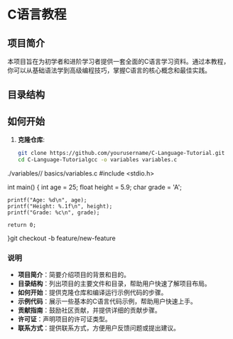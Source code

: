 # C语言教程

## 项目简介
本项目旨在为初学者和进阶学习者提供一套全面的C语言学习资料。通过本教程，你可以从基础语法学到高级编程技巧，掌握C语言的核心概念和最佳实践。

## 目录结构
## 如何开始
1. **克隆仓库**:
   ```bash
   git clone https://github.com/yourusername/C-Language-Tutorial.git
   cd C-Language-Tutorialgcc -o variables variables.c
./variables// basics/variables.c
#include <stdio.h>

int main() {
    int age = 25;
    float height = 5.9;
    char grade = 'A';

    printf("Age: %d\n", age);
    printf("Height: %.1f\n", height);
    printf("Grade: %c\n", grade);

    return 0;
}git checkout -b feature/new-feature
### 说明
- **项目简介**：简要介绍项目的背景和目的。
- **目录结构**：列出项目的主要文件和目录，帮助用户快速了解项目布局。
- **如何开始**：提供克隆仓库和编译运行示例代码的步骤。
- **示例代码**：展示一些基本的C语言代码示例，帮助用户快速上手。
- **贡献指南**：鼓励社区贡献，并提供详细的贡献步骤。
- **许可证**：声明项目的许可证类型。
- **联系方式**：提供联系方式，方便用户反馈问题或提出建议。